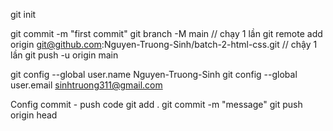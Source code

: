 <!-- Config git  -->
git init 




git commit -m "first commit" 
git branch -M main // chạy 1 lần 
git remote add origin git@github.com:Nguyen-Truong-Sinh/batch-2-html-css.git // chậy 1 lần 
git push -u origin main

git config --global user.name Nguyen-Truong-Sinh 
git config --global user.email sinhtruong311@gmail.com

Config commit - push code git add . git commit -m "message" git push origin head